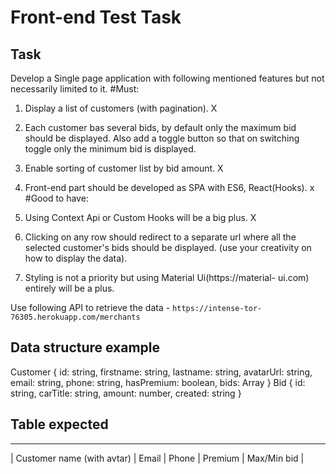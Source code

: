 # Front-end Test Task

## Task

Develop a Single page application with following mentioned features
but not necessarily limited to it.
#Must:

1. Display a list of customers (with pagination). X
2. Each customer bas several bids, by default only the maximum bid
   should be displayed. Also add a toggle button so that on switching
   toggle only the minimum bid is displayed.
3. Enable sorting of customer list by bid amount. X
4. Front-end part should be developed as SPA with ES6, React(Hooks). x
   #Good to have:
5. Using Context Api or Custom Hooks will be a big plus. X
6. Clicking on any row should redirect to a separate url where all the
   selected customer's bids should be displayed. (use your creativity on
   how to display the data).

7. Styling is not a priority but using Material Ui(https://material-
   ui.com) entirely will be a plus.

Use following API to retrieve the data - `https://intense-tor- 76305.herokuapp.com/merchants`

## Data structure example

Customer {
id: string,
firstname: string,
lastname: string,
avatarUrl: string,
email: string,
phone: string,
hasPremium: boolean,
bids: Array<Bid>
}
Bid {
id: string,
carTitle: string,
amount: number,
created: string
}

## Table expected

---

| Customer name (with avtar) | Email | Phone | Premium | Max/Min bid |
